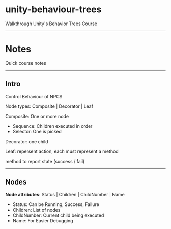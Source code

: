 # unity-behaviour-trees

Walkthrough Unity's Behavior Trees Course

---

# Notes

Quick course notes

---

## Intro

Control Behaviour of NPCS

Node types: Composite | Decorator | Leaf

Composite: One or more node

- Sequence: Children executed in order
- Selector: One is picked

Decorator: one child

Leaf: repersent action, each must represent a method

method to report state (success / fail)

---

## Nodes

**Node attributes**: Status | Children | ChildNumber | Name

- Status: Can be Running, Success, Failure
- Children: List of nodes
- ChildNumber: Current child being executed
- Name: For Easier Debugging
